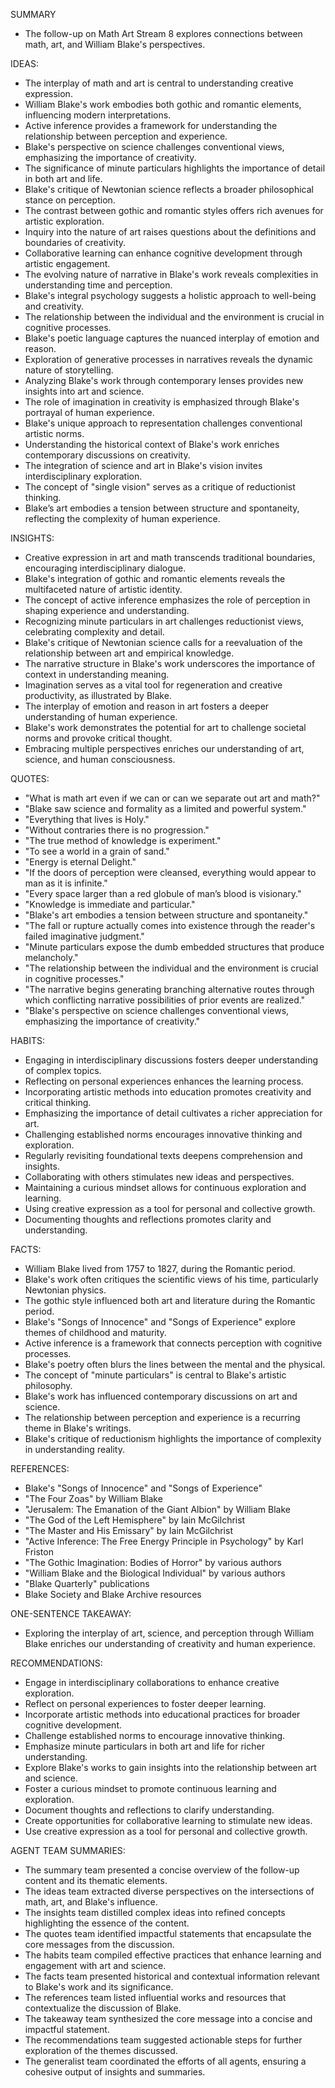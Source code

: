 SUMMARY
- The follow-up on Math Art Stream 8 explores connections between math, art, and William Blake's perspectives.

IDEAS:
- The interplay of math and art is central to understanding creative expression.
- William Blake's work embodies both gothic and romantic elements, influencing modern interpretations.
- Active inference provides a framework for understanding the relationship between perception and experience.
- Blake's perspective on science challenges conventional views, emphasizing the importance of creativity.
- The significance of minute particulars highlights the importance of detail in both art and life.
- Blake's critique of Newtonian science reflects a broader philosophical stance on perception.
- The contrast between gothic and romantic styles offers rich avenues for artistic exploration.
- Inquiry into the nature of art raises questions about the definitions and boundaries of creativity.
- Collaborative learning can enhance cognitive development through artistic engagement.
- The evolving nature of narrative in Blake's work reveals complexities in understanding time and perception.
- Blake's integral psychology suggests a holistic approach to well-being and creativity.
- The relationship between the individual and the environment is crucial in cognitive processes.
- Blake's poetic language captures the nuanced interplay of emotion and reason.
- Exploration of generative processes in narratives reveals the dynamic nature of storytelling.
- Analyzing Blake's work through contemporary lenses provides new insights into art and science.
- The role of imagination in creativity is emphasized through Blake's portrayal of human experience.
- Blake's unique approach to representation challenges conventional artistic norms.
- Understanding the historical context of Blake's work enriches contemporary discussions on creativity.
- The integration of science and art in Blake's vision invites interdisciplinary exploration.
- The concept of "single vision" serves as a critique of reductionist thinking.
- Blake’s art embodies a tension between structure and spontaneity, reflecting the complexity of human experience.

INSIGHTS:
- Creative expression in art and math transcends traditional boundaries, encouraging interdisciplinary dialogue.
- Blake's integration of gothic and romantic elements reveals the multifaceted nature of artistic identity.
- The concept of active inference emphasizes the role of perception in shaping experience and understanding.
- Recognizing minute particulars in art challenges reductionist views, celebrating complexity and detail.
- Blake's critique of Newtonian science calls for a reevaluation of the relationship between art and empirical knowledge.
- The narrative structure in Blake's work underscores the importance of context in understanding meaning.
- Imagination serves as a vital tool for regeneration and creative productivity, as illustrated by Blake.
- The interplay of emotion and reason in art fosters a deeper understanding of human experience.
- Blake's work demonstrates the potential for art to challenge societal norms and provoke critical thought.
- Embracing multiple perspectives enriches our understanding of art, science, and human consciousness.

QUOTES:
- "What is math art even if we can or can we separate out art and math?"
- "Blake saw science and formality as a limited and powerful system."
- "Everything that lives is Holy."
- "Without contraries there is no progression."
- "The true method of knowledge is experiment."
- "To see a world in a grain of sand."
- "Energy is eternal Delight."
- "If the doors of perception were cleansed, everything would appear to man as it is infinite."
- "Every space larger than a red globule of man’s blood is visionary."
- "Knowledge is immediate and particular."
- "Blake's art embodies a tension between structure and spontaneity."
- "The fall or rupture actually comes into existence through the reader's failed imaginative judgment."
- "Minute particulars expose the dumb embedded structures that produce melancholy."
- "The relationship between the individual and the environment is crucial in cognitive processes."
- "The narrative begins generating branching alternative routes through which conflicting narrative possibilities of prior events are realized."
- "Blake's perspective on science challenges conventional views, emphasizing the importance of creativity."

HABITS:
- Engaging in interdisciplinary discussions fosters deeper understanding of complex topics.
- Reflecting on personal experiences enhances the learning process.
- Incorporating artistic methods into education promotes creativity and critical thinking.
- Emphasizing the importance of detail cultivates a richer appreciation for art.
- Challenging established norms encourages innovative thinking and exploration.
- Regularly revisiting foundational texts deepens comprehension and insights.
- Collaborating with others stimulates new ideas and perspectives.
- Maintaining a curious mindset allows for continuous exploration and learning.
- Using creative expression as a tool for personal and collective growth.
- Documenting thoughts and reflections promotes clarity and understanding.

FACTS:
- William Blake lived from 1757 to 1827, during the Romantic period.
- Blake's work often critiques the scientific views of his time, particularly Newtonian physics.
- The gothic style influenced both art and literature during the Romantic period.
- Blake's "Songs of Innocence" and "Songs of Experience" explore themes of childhood and maturity.
- Active inference is a framework that connects perception with cognitive processes.
- Blake's poetry often blurs the lines between the mental and the physical.
- The concept of "minute particulars" is central to Blake's artistic philosophy.
- Blake's work has influenced contemporary discussions on art and science.
- The relationship between perception and experience is a recurring theme in Blake's writings.
- Blake's critique of reductionism highlights the importance of complexity in understanding reality.

REFERENCES:
- Blake's "Songs of Innocence" and "Songs of Experience"
- "The Four Zoas" by William Blake
- "Jerusalem: The Emanation of the Giant Albion" by William Blake
- "The God of the Left Hemisphere" by Iain McGilchrist
- "The Master and His Emissary" by Iain McGilchrist
- "Active Inference: The Free Energy Principle in Psychology" by Karl Friston
- "The Gothic Imagination: Bodies of Horror" by various authors
- "William Blake and the Biological Individual" by various authors
- "Blake Quarterly" publications
- Blake Society and Blake Archive resources

ONE-SENTENCE TAKEAWAY:
- Exploring the interplay of art, science, and perception through William Blake enriches our understanding of creativity and human experience.

RECOMMENDATIONS:
- Engage in interdisciplinary collaborations to enhance creative exploration.
- Reflect on personal experiences to foster deeper learning.
- Incorporate artistic methods into educational practices for broader cognitive development.
- Challenge established norms to encourage innovative thinking.
- Emphasize minute particulars in both art and life for richer understanding.
- Explore Blake's works to gain insights into the relationship between art and science.
- Foster a curious mindset to promote continuous learning and exploration.
- Document thoughts and reflections to clarify understanding.
- Create opportunities for collaborative learning to stimulate new ideas.
- Use creative expression as a tool for personal and collective growth. 

AGENT TEAM SUMMARIES:
- The summary team presented a concise overview of the follow-up content and its thematic elements.
- The ideas team extracted diverse perspectives on the intersections of math, art, and Blake's influence.
- The insights team distilled complex ideas into refined concepts highlighting the essence of the content.
- The quotes team identified impactful statements that encapsulate the core messages from the discussion.
- The habits team compiled effective practices that enhance learning and engagement with art and science.
- The facts team presented historical and contextual information relevant to Blake's work and its significance.
- The references team listed influential works and resources that contextualize the discussion of Blake.
- The takeaway team synthesized the core message into a concise and impactful statement.
- The recommendations team suggested actionable steps for further exploration of the themes discussed.
- The generalist team coordinated the efforts of all agents, ensuring a cohesive output of insights and summaries.
